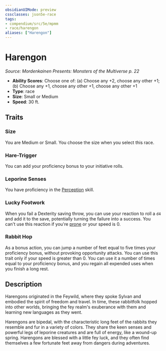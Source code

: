 ```yaml
---
obsidianUIMode: preview
cssclasses: json5e-race
tags:
- compendium/src/5e/mpmm
- race/harengon
aliases: ["Harengon"]
---
```

# Harengon
*Source: Mordenkainen Presents: Monsters of the Multiverse p. 22*  

- **Ability Scores**: Choose one of: (a) Choose any +2, choose any other +1; (b) Choose any +1, choose any other +1, choose any other +1
- **Type**: race
- **Size**: Small or Medium
- **Speed**: 30 ft.

## Traits

### Size

You are Medium or Small. You choose the size when you select this race.

### Hare-Trigger

You can add your proficiency bonus to your initiative rolls.

### Leporine Senses

You have proficiency in the [Perception](_skills.md#Perception) skill.

### Lucky Footwork

When you fail a Dexterity saving throw, you can use your reaction to roll a `d4` and add it to the save, potentially turning the failure into a success. You can't use this reaction if you're [prone](_conditions.md#prone) or your speed is 0.

### Rabbit Hop

As a bonus action, you can jump a number of feet equal to five times your proficiency bonus, without provoking opportunity attacks. You can use this trait only if your speed is greater than 0. You can use it a number of times equal to your proficiency bonus, and you regain all expended uses when you finish a long rest.

## Description

Harengons originated in the Feywild, where they spoke Sylvan and embodied the spirit of freedom and travel. In time, these rabbitfolk hopped into other worlds, bringing the fey realm's exuberance with them and learning new languages as they went.

Harengons are bipedal, with the characteristic long feet of the rabbits they resemble and fur in a variety of colors. They share the keen senses and powerful legs of leporine creatures and are full of energy, like a wound-up spring. Harengons are blessed with a little fey luck, and they often find themselves a few fortunate feet away from dangers during adventures.